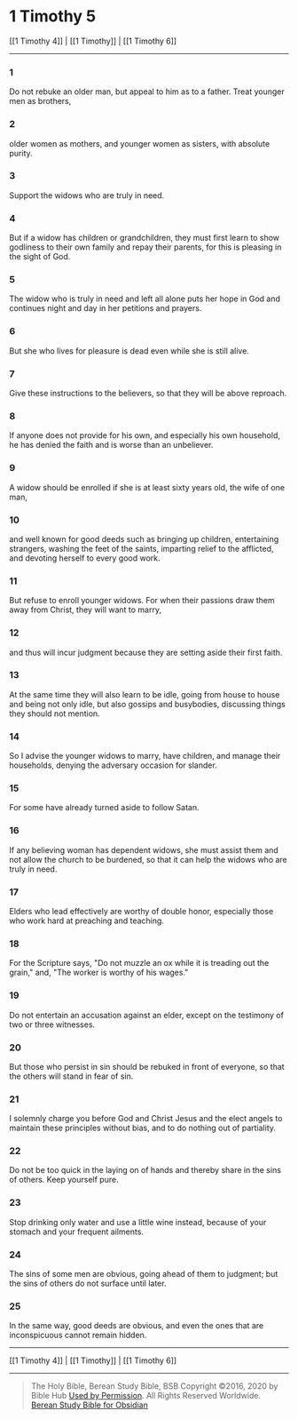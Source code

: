 # 1 Timothy 5

[[1 Timothy 4]] | [[1 Timothy]] | [[1 Timothy 6]]

---

### 1
Do not rebuke an older man, but appeal to him as to a father. Treat younger men as brothers,

### 2
older women as mothers, and younger women as sisters, with absolute purity.

### 3
Support the widows who are truly in need.

### 4
But if a widow has children or grandchildren, they must first learn to show godliness to their own family and repay their parents, for this is pleasing in the sight of God.

### 5
The widow who is truly in need and left all alone puts her hope in God and continues night and day in her petitions and prayers.

### 6
But she who lives for pleasure is dead even while she is still alive.

### 7
Give these instructions to the believers, so that they will be above reproach.

### 8
If anyone does not provide for his own, and especially his own household, he has denied the faith and is worse than an unbeliever.

### 9
A widow should be enrolled if she is at least sixty years old, the wife of one man,

### 10
and well known for good deeds such as bringing up children, entertaining strangers, washing the feet of the saints, imparting relief to the afflicted, and devoting herself to every good work.

### 11
But refuse to enroll younger widows. For when their passions draw them away from Christ, they will want to marry,

### 12
and thus will incur judgment because they are setting aside their first faith.

### 13
At the same time they will also learn to be idle, going from house to house and being not only idle, but also gossips and busybodies, discussing things they should not mention.

### 14
So I advise the younger widows to marry, have children, and manage their households, denying the adversary occasion for slander.

### 15
For some have already turned aside to follow Satan.

### 16
If any believing woman has dependent widows, she must assist them and not allow the church to be burdened, so that it can help the widows who are truly in need.

### 17
Elders who lead effectively are worthy of double honor, especially those who work hard at preaching and teaching.

### 18
For the Scripture says, "Do not muzzle an ox while it is treading out the grain," and, "The worker is worthy of his wages."

### 19
Do not entertain an accusation against an elder, except on the testimony of two or three witnesses.

### 20
But those who persist in sin should be rebuked in front of everyone, so that the others will stand in fear of sin.

### 21
I solemnly charge you before God and Christ Jesus and the elect angels to maintain these principles without bias, and to do nothing out of partiality.

### 22
Do not be too quick in the laying on of hands and thereby share in the sins of others. Keep yourself pure.

### 23
Stop drinking only water and use a little wine instead, because of your stomach and your frequent ailments.

### 24
The sins of some men are obvious, going ahead of them to judgment; but the sins of others do not surface until later.

### 25
In the same way, good deeds are obvious, and even the ones that are inconspicuous cannot remain hidden.

---

[[1 Timothy 4]] | [[1 Timothy]] | [[1 Timothy 6]]

---

> The Holy Bible, Berean Study Bible, BSB
> Copyright &copy;2016, 2020 by Bible Hub
> [Used by Permission](https://berean.bible/terms.htm). All Rights Reserved Worldwide.
> [Berean Study Bible for Obsidian](https://github.com/gapmiss/berean-study-bible-for-obsidian)</small>

